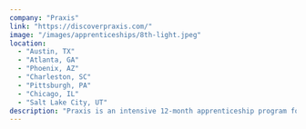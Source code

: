 ```yaml
---
company: "Praxis"
link: "https://discoverpraxis.com/"
image: "/images/apprenticeships/8th-light.jpeg"
location:
  - "Austin, TX"
  - "Atlanta, GA"
  - "Phoenix, AZ"
  - "Charleston, SC"
  - "Pittsburgh, PA"
  - "Chicago, IL"
  - "Salt Lake City, UT"
description: "Praxis is an intensive 12-month apprenticeship program for those who are entrepreneurial young people that want real-world career experience and a rigorous, self-directed educational experience."
---
```

